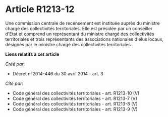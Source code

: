 # Article R1213-12

Une commission centrale de recensement est instituée auprès du ministre chargé des collectivités territoriales. Elle est
présidée par un conseiller d'Etat et comprend un représentant du ministre chargé des collectivités territoriales et trois
représentants des associations nationales d'élus locaux, désignés par le ministre chargé des collectivités territoriales.

**Liens relatifs à cet article**

_Créé par_:

  - Décret n°2014-446 du 30 avril 2014 - art. 3

_Cité par_:

  - Code général des collectivités territoriales - art. R1213-10 (V)
  - Code général des collectivités territoriales - art. R1213-7 (V)
  - Code général des collectivités territoriales - art. R1213-8 (V)
  - Code général des collectivités territoriales - art. R1213-9 (V)
